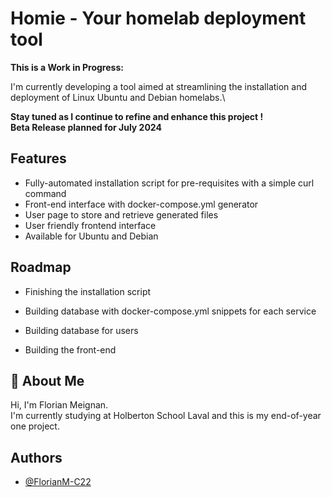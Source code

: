 <p align="center">
<picture>
 <source media="(prefers-color-scheme: dark)" srcset="https://kyekgrodzyclwvfppjnq.supabase.co/storage/v1/object/public/storage/Homie_Lowercase_White___Underline.png">
 <source media="(prefers-color-scheme: light)" srcset="https://kyekgrodzyclwvfppjnq.supabase.co/storage/v1/object/public/storage/Homie_Lowercase_Black_-_Underline.png">
</picture>
</p>

# Homie - Your homelab deployment tool

**This is a Work in Progress:**

I'm currently developing a tool aimed at streamlining the installation and deployment of Linux Ubuntu and Debian homelabs.\

**Stay tuned as I continue to refine and enhance this project !** \
**Beta Release planned for July 2024**



## Features

- Fully-automated installation script for pre-requisites with a simple curl command
- Front-end interface with docker-compose.yml generator
- User page to store and retrieve generated files
- User friendly frontend interface
- Available for Ubuntu and Debian


## Roadmap

- Finishing the installation script

- Building database with docker-compose.yml snippets for each service

- Building database for users

- Building the front-end


## 🚀 About Me
Hi, I'm Florian Meignan. \
I'm currently studying at Holberton School Laval and this is my end-of-year one project.
## Authors

- [@FlorianM-C22](https://www.github.com/FlorianM-C22)

